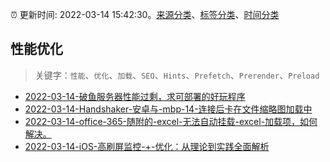 :alarm_clock: 更新时间: 2022-03-14 15:42:30。[来源分类](../README.md)、[标签分类](../TAGS.md)、[时间分类](../TIMELINE.md)

## 性能优化


> 关键字：`性能`、`优化`、`加载`、`SEO`、`Hints`、`Prefetch`、`Prerender`、`Preload`



- [2022-03-14-破鱼服务器性能过剩，求可部署的好玩程序](https://www.v2ex.com/t/840325) 
- [2022-03-14-Handshaker-安卓与-mbp-14-连接后卡在文件缩略图加载中](https://www.v2ex.com/t/840307) 
- [2022-03-14-office-365-随附的-excel-无法自动挂载-excel-加载项，如何解决。](https://www.v2ex.com/t/840306) 
- [2022-03-14-iOS-高刷屏监控-+-优化：从理论到实践全面解析](https://toutiao.io/k/yunu9qi) 